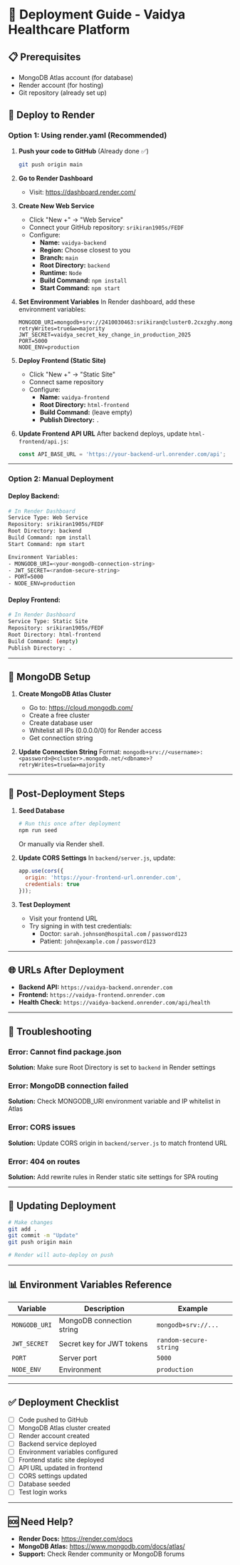 # 🚀 Deployment Guide - Vaidya Healthcare Platform

## 📋 Prerequisites
- MongoDB Atlas account (for database)
- Render account (for hosting)
- Git repository (already set up)

## 🔧 Deploy to Render

### **Option 1: Using render.yaml (Recommended)**

1. **Push your code to GitHub** (Already done ✅)
   ```bash
   git push origin main
   ```

2. **Go to Render Dashboard**
   - Visit: https://dashboard.render.com/

3. **Create New Web Service**
   - Click "New +" → "Web Service"
   - Connect your GitHub repository: `srikiran1905s/FEDF`
   - Configure:
     - **Name:** `vaidya-backend`
     - **Region:** Choose closest to you
     - **Branch:** `main`
     - **Root Directory:** `backend`
     - **Runtime:** `Node`
     - **Build Command:** `npm install`
     - **Start Command:** `npm start`

4. **Set Environment Variables**
   In Render dashboard, add these environment variables:
   
   ```
   MONGODB_URI=mongodb+srv://2410030463:srikiran@cluster0.2cxzghy.mongodb.net/vaidya?retryWrites=true&w=majority
   JWT_SECRET=vaidya_secret_key_change_in_production_2025
   PORT=5000
   NODE_ENV=production
   ```

5. **Deploy Frontend (Static Site)**
   - Click "New +" → "Static Site"
   - Connect same repository
   - Configure:
     - **Name:** `vaidya-frontend`
     - **Root Directory:** `html-frontend`
     - **Build Command:** (leave empty)
     - **Publish Directory:** `.`

6. **Update Frontend API URL**
   After backend deploys, update `html-frontend/api.js`:
   ```javascript
   const API_BASE_URL = 'https://your-backend-url.onrender.com/api';
   ```

---

### **Option 2: Manual Deployment**

#### **Deploy Backend:**

```bash
# In Render Dashboard
Service Type: Web Service
Repository: srikiran1905s/FEDF
Root Directory: backend
Build Command: npm install
Start Command: npm start

Environment Variables:
- MONGODB_URI=<your-mongodb-connection-string>
- JWT_SECRET=<random-secure-string>
- PORT=5000
- NODE_ENV=production
```

#### **Deploy Frontend:**

```bash
# In Render Dashboard
Service Type: Static Site
Repository: srikiran1905s/FEDF
Root Directory: html-frontend
Build Command: (empty)
Publish Directory: .
```

---

## 🔐 MongoDB Setup

1. **Create MongoDB Atlas Cluster**
   - Go to: https://cloud.mongodb.com/
   - Create a free cluster
   - Create database user
   - Whitelist all IPs (0.0.0.0/0) for Render access
   - Get connection string

2. **Update Connection String**
   Format: `mongodb+srv://<username>:<password>@<cluster>.mongodb.net/<dbname>?retryWrites=true&w=majority`

---

## 📝 Post-Deployment Steps

1. **Seed Database**
   ```bash
   # Run this once after deployment
   npm run seed
   ```
   Or manually via Render shell.

2. **Update CORS Settings**
   In `backend/server.js`, update:
   ```javascript
   app.use(cors({
     origin: 'https://your-frontend-url.onrender.com',
     credentials: true
   }));
   ```

3. **Test Deployment**
   - Visit your frontend URL
   - Try signing in with test credentials:
     - Doctor: `sarah.johnson@hospital.com` / `password123`
     - Patient: `john@example.com` / `password123`

---

## 🌐 URLs After Deployment

- **Backend API:** `https://vaidya-backend.onrender.com`
- **Frontend:** `https://vaidya-frontend.onrender.com`
- **Health Check:** `https://vaidya-backend.onrender.com/api/health`

---

## 🐛 Troubleshooting

### Error: Cannot find package.json
**Solution:** Make sure Root Directory is set to `backend` in Render settings

### Error: MongoDB connection failed
**Solution:** Check MONGODB_URI environment variable and IP whitelist in Atlas

### Error: CORS issues
**Solution:** Update CORS origin in `backend/server.js` to match frontend URL

### Error: 404 on routes
**Solution:** Add rewrite rules in Render static site settings for SPA routing

---

## 🔄 Updating Deployment

```bash
# Make changes
git add .
git commit -m "Update"
git push origin main

# Render will auto-deploy on push
```

---

## 📊 Environment Variables Reference

| Variable | Description | Example |
|----------|-------------|---------|
| `MONGODB_URI` | MongoDB connection string | `mongodb+srv://...` |
| `JWT_SECRET` | Secret key for JWT tokens | `random-secure-string` |
| `PORT` | Server port | `5000` |
| `NODE_ENV` | Environment | `production` |

---

## ✅ Deployment Checklist

- [ ] Code pushed to GitHub
- [ ] MongoDB Atlas cluster created
- [ ] Render account created
- [ ] Backend service deployed
- [ ] Environment variables configured
- [ ] Frontend static site deployed
- [ ] API URL updated in frontend
- [ ] CORS settings updated
- [ ] Database seeded
- [ ] Test login works

---

## 🆘 Need Help?

- **Render Docs:** https://render.com/docs
- **MongoDB Atlas:** https://www.mongodb.com/docs/atlas/
- **Support:** Check Render community or MongoDB forums
